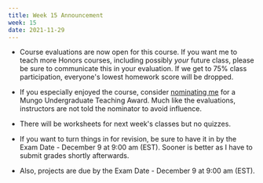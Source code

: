 ```yaml
---
title: Week 15 Announcement
week: 15
date: 2021-11-29
---
```


* Course evaluations are now open for this course. If you want me 
to teach more Honors courses, including possibly _your_ future class, 
please be sure to communicate this in your evaluation. If we get to 
75% class participation, everyone's lowest homework score will be 
dropped.

* If you especially enjoyed the course, consider 
[nominating me](https://sc.edu/about/offices_and_divisions/provost/honorsandawards/internal/nominations.php) 
for a Mungo Undergraduate Teaching Award. Much like the evaluations, 
instructors are not told the nominator to avoid influence. 

* There will be worksheets for next week's classes but no quizzes. 

* If you want to turn things in for revision, be sure to have it 
in by the Exam Date - December 9 at 9:00 am (EST). Sooner is better 
as I have to submit grades shortly afterwards. 

* Also, projects are due by the Exam Date - December 9 at 9:00 am (EST).